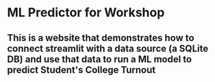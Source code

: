 # ML Predictor for Workshop

## This is a website that demonstrates how to connect streamlit with a data source (a SQLite DB) and use that data to run a ML model to predict Student's College Turnout
